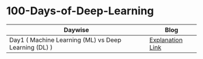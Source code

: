 # 100-Days-of-Deep-Learning


|Daywise| Blog |
|-|-|
|Day1 ( Machine Learning (ML) vs Deep Learning (DL) )| [Explanation Link](https://x.com/Sachintukumar/status/1755284231515967579?s=20)
